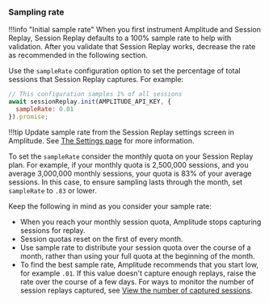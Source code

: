 ### Sampling rate

!!!info "Initial sample rate"
    When you first instrument Amplitude and Session Replay, Session Replay defaults to a 100% sample rate to help with validation. After you validate that Session Replay works, decrease the rate as recommended in the following section.

Use the `sampleRate` configuration option to set the percentage of total sessions that Session Replay captures. For example:

```js
// This configuration samples 1% of all sessions
await sessionReplay.init(AMPLITUDE_API_KEY, {
  sampleRate: 0.01
}).promise;
```

!!!tip
    Update sample rate from the Session Replay settings screen in Amplitude. See [The Settings page](https://help.amplitude.com/hc/en-us/articles/235649848-The-Settings-page#h_01HWX78NJWG0ZEYZ2D8Z6CW10P) for more information.

To set the `sampleRate` consider the monthly quota on your Session Replay plan. For example, if your monthly quota is 2,500,000 sessions, and you average 3,000,000 monthly sessions, your quota is 83% of your average sessions. In this case, to ensure sampling lasts through the month, set `sampleRate` to `.83` or lower.

Keep the following in mind as you consider your sample rate:

- When you reach your monthly session quota, Amplitude stops capturing sessions for replay.
- Session quotas reset on the first of every month.
- Use sample rate to distribute your session quota over the course of a month, rather than using your full quota at the beginning of the month.
- To find the best sample rate, Amplitude recommends that you start low, for example `.01`. If this value doesn't capture enough replays, raise the rate over the course of a few days. For ways to monitor the number of session replays captured, see [View the number of captured sessions](https://help.amplitude.com/hc/en-us/articles/20464659456667-See-how-your-customers-use-your-product-with-Session-Replay#h_01HFDAKA1125YYJ59RPK36WAE2).